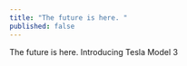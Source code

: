 ```yaml
---
title: "The future is here. "
published: false
---
```

The future is here. Introducing Tesla Model 3